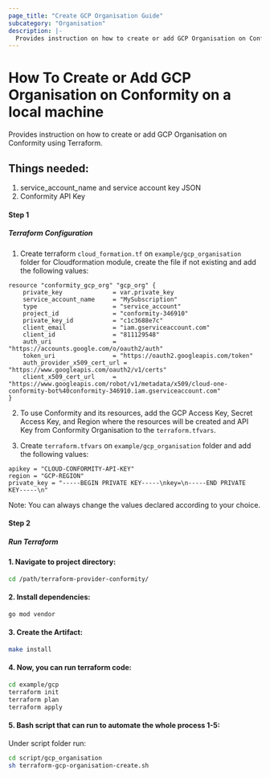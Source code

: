 ```yaml
---
page_title: "Create GCP Organisation Guide"
subcategory: "Organisation"
description: |-
  Provides instruction on how to create or add GCP Organisation on Conformity using Terraform.
---
```


# How To Create or Add GCP Organisation on Conformity on a local machine
Provides instruction on how to create or add GCP Organisation on Conformity using Terraform.

## Things needed:
1. service_account_name and service account key JSON
2. Conformity API Key

#### Step 1

##### Terraform Configuration

1. Create terraform `cloud_formation.tf` on `example/gcp_organisation` folder for Cloudformation module, create the file if not existing and add the following values:
```hcl
resource "conformity_gcp_org" "gcp_org" {
    private_key              = var.private_key
    service_account_name     = "MySubscription"
    type                     = "service_account"
    project_id               = "conformity-346910"
    private_key_id           = "c1c3688e7c"
    client_email             = "iam.gserviceaccount.com"
    client_id                = "811129548"
    auth_uri                 = "https://accounts.google.com/o/oauth2/auth"
    token_uri                = "https://oauth2.googleapis.com/token"
    auth_provider_x509_cert_url = "https://www.googleapis.com/oauth2/v1/certs"
    client_x509_cert_url     = "https://www.googleapis.com/robot/v1/metadata/x509/cloud-one-conformity-bot%40conformity-346910.iam.gserviceaccount.com"
}
```
2. To use Conformity and its resources, add the GCP Access Key, Secret Access Key, and Region where the resources will be created and API Key from Conformity Organisation to the `terraform.tfvars`. 

3. Create `terraform.tfvars` on `example/gcp_organisation` folder and add the following values:

```hcl
apikey = "CLOUD-CONFORMITY-API-KEY"
region = "GCP-REGION"
private_key = "-----BEGIN PRIVATE KEY-----\nkey=\n-----END PRIVATE KEY-----\n"
```
Note: You can always change the values declared according to your choice.

#### Step 2

##### Run Terraform

#### 1. Navigate to project directory:
```sh
cd /path/terraform-provider-conformity/
```
#### 2. Install dependencies:
```sh
go mod vendor
```
#### 3. Create the Artifact:
```sh
make install
```
#### 4. Now, you can run terraform code:
```sh
cd example/gcp
terraform init
terraform plan
terraform apply
```
#### 5. Bash script that can run to automate the whole process 1-5:

Under script folder run:
```sh
cd script/gcp_organisation
sh terraform-gcp-organisation-create.sh
```
